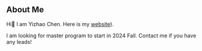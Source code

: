 ## About Me

Hi👋 I am Yizhao Chen. Here is my [website](https://yizhao111.github.io/)).

I am looking for master program to start in 2024 Fall. Contact me if you have any leads!


<!--
**Yizhao111/Yizhao111** is a ✨ _special_ ✨ repository because its `README.md` (this file) appears on your GitHub profile.

Here are some ideas to get you started:

- 🔭 I’m currently working on ...
- 🌱 I’m currently learning ...
- 👯 I’m looking to collaborate on ...
- 🤔 I’m looking for help with ...
- 💬 Ask me about ...
- 📫 How to reach me: ...
- 😄 Pronouns: ...
- ⚡ Fun fact: ...
-->
